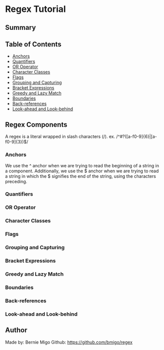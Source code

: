 # Regex Tutorial


## Summary


## Table of Contents

- [Anchors](#anchors)
- [Quantifiers](#quantifiers)
- [OR Operator](#or-operator)
- [Character Classes](#character-classes)
- [Flags](#flags)
- [Grouping and Capturing](#grouping-and-capturing)
- [Bracket Expressions](#bracket-expressions)
- [Greedy and Lazy Match](#greedy-and-lazy-match)
- [Boundaries](#boundaries)
- [Back-references](#back-references)
- [Look-ahead and Look-behind](#look-ahead-and-look-behind)

## Regex Components
A regex is a literal wrapped in slash characters (/). 
ex. /^#?([a-f0-9]{6}|[a-f0-9]{3})$/

### Anchors
We use the ^ anchor when we are trying to read the beginning of a string in a component. 
Additionally, we use the $ anchor when we are trying to read a string in which the $ signifies the end of the string, using the characters preceding.

### Quantifiers

### OR Operator

### Character Classes

### Flags

### Grouping and Capturing

### Bracket Expressions

### Greedy and Lazy Match

### Boundaries

### Back-references

### Look-ahead and Look-behind

## Author

Made by: Bernie Migo
Github: https://github.com/bmigo/regex

